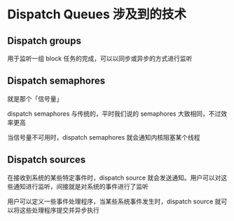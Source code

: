 # Dispatch Queues 涉及到的技术

## Dispatch groups

用于监听一组 block 任务的完成，可以以同步或异步的方式进行监听

## Dispatch semaphores

就是那个「信号量」

dispatch semaphores 与传统的，平时我们说的 semaphores 大致相同，不过效率更高

当信号量不可用时，dispatch semaphores 就会通知内核阻塞某个线程

## Dispatch sources

在接收到系统的某些特定事件时，dispatch source 就会发送通知。用户可以对这些通知进行监听，间接就是对系统的事件进行了监听

用户可以定义一些事件处理程序，当某些系统事件发生时，dispatch source 就可以将这些处理程序提交并异步执行

